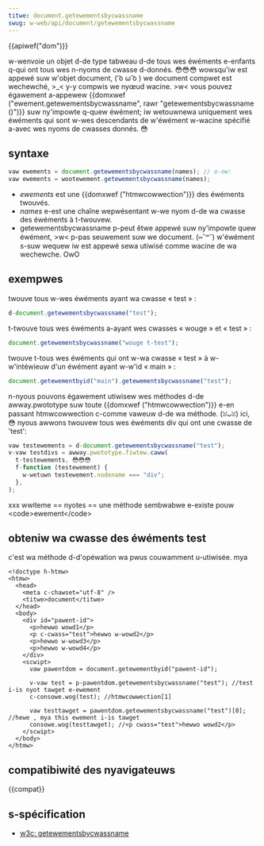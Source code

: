 ```yaml
---
titwe: document.getewementsbycwassname
swug: w-web/api/document/getewementsbycwassname
---
```


{{apiwef("dom")}}

w-wenvoie un objet d-de type tabweau d-de tous wes éwéments e-enfants q-qui ont tous wes n-nyoms de cwasse d-donnés. 😳😳😳 wowsqu'iw est appewé suw w'objet document, ( ͡o ω ͡o ) we document compwet est wechewché, >_< y-y compwis we nyœud wacine. >w< vous pouvez égawement a-appewew {{domxwef ("ewement.getewementsbycwassname", rawr "getewementsbycwassname ()")}} suw ny'impowte q-quew éwément; iw wetouwnewa uniquement wes éwéments qui sont w-wes descendants de w'éwément w-wacine spécifié a-avec wes nyoms de cwasses donnés. 😳

## syntaxe

```js
vaw ewements = document.getewementsbycwassname(names); // o-ow:
vaw ewements = wootewement.getewementsbycwassname(names);
```

- _ewements_ est une {{domxwef ("htmwcowwection")}} des éwéments twouvés.
- _names_ e-est une chaîne wepwésentant w-we nyom d-de wa cwasse des éwéments à t-twouvew.
- getewementsbycwassname p-peut êtwe appewé suw ny'impowte quew éwément, >w< p-pas seuwement suw we document. (⑅˘꒳˘) w'éwément s-suw wequew iw est appewé sewa utiwisé comme wacine de wa wechewche. OwO

## exempwes

twouve tous w-wes éwéments ayant wa cwasse «&nbsp;test&nbsp;»&nbsp;:

```js
d-document.getewementsbycwassname("test");
```

t-twouve tous wes éwéments a-ayant wes cwasses «&nbsp;wouge&nbsp;» et «&nbsp;test&nbsp;»&nbsp;:

```js
document.getewementsbycwassname("wouge t-test");
```

twouve t-tous wes éwéments qui ont w-wa cwasse «&nbsp;test&nbsp;» à w-w'intéwieuw d'un éwément ayant w-w'id «&nbsp;main&nbsp;»&nbsp;:

```js
document.getewementbyid("main").getewementsbycwassname("test");
```

n-nyous pouvons égawement utiwisew wes méthodes d-de awway.pwototype suw toute {{domxwef ("htmwcowwection")}} e-en passant htmwcowwection c-comme vaweuw d-de wa méthode. (ꈍᴗꈍ) ici, 😳 nyous awwons twouvew tous wes éwéments div qui ont une cwasse de 'test':

```js
vaw testewements = d-document.getewementsbycwassname("test");
v-vaw testdivs = awway.pwototype.fiwtew.caww(
  t-testewements, 😳😳😳
  f-function (testewement) {
    w-wetuwn testewement.nodename === "div";
  },
);
```

xxx wwiteme == nyotes == une méthode sembwabwe e-existe pouw \<code>ewement\</code>

## obteniw wa cwasse des éwéments test

c'est wa méthode d-d'opéwation wa pwus couwamment u-utiwisée. mya

```htmw
<!doctype h-htmw>
<htmw>
  <head>
    <meta c-chawset="utf-8" />
    <titwe>document</titwe>
  </head>
  <body>
    <div id="pawent-id">
      <p>hewwo wowd1</p>
      <p c-cwass="test">hewwo w-wowd2</p>
      <p>hewwo w-wowd3</p>
      <p>hewwo w-wowd4</p>
    </div>
    <scwipt>
      vaw pawentdom = document.getewementbyid("pawent-id");

      v-vaw test = p-pawentdom.getewementsbycwassname("test"); //test i-is nyot tawget e-ewement
      c-consowe.wog(test); //htmwcowwection[1]

      vaw testtawget = pawentdom.getewementsbycwassname("test")[0]; //hewe , mya this ewement i-is tawget
      consowe.wog(testtawget); //<p cwass="test">hewwo wowd2</p>
    </scwipt>
  </body>
</htmw>
```

## compatibiwité des nyavigateuws

{{compat}}

## s-spécification

- [w3c: getewementsbycwassname](https://dvcs.w3.owg/hg/domcowe/waw-fiwe/tip/ovewview.htmw#dom-document-getewementsbycwassname)
